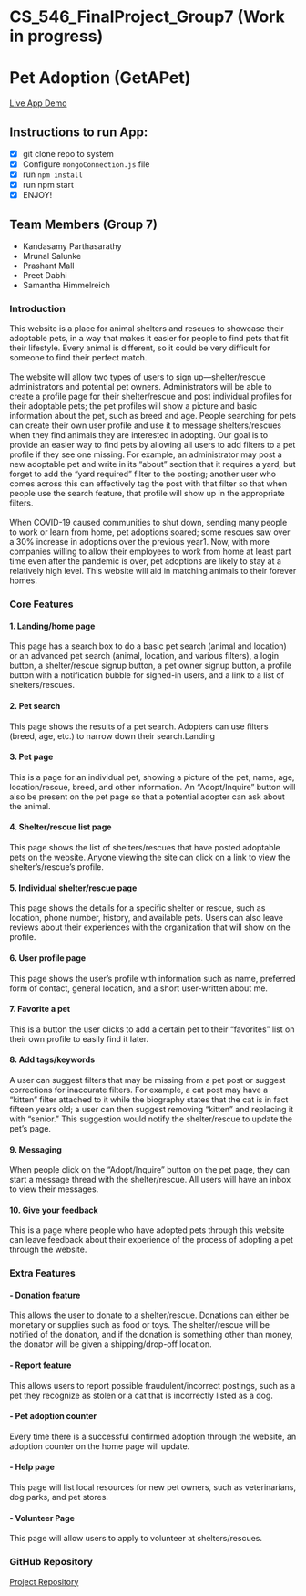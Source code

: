 # CS_546_FinalProject_Group7 (Work in progress)

# Pet Adoption (GetAPet)

[Live App Demo](https://get-a-pet.herokuapp.com/)

## Instructions to run App:

- [x] git clone repo to system
- [x] Configure `mongoConnection.js` file
- [x] run `npm install`
- [x] run npm start
- [x] ENJOY!

## Team Members (Group 7)

- Kandasamy Parthasarathy
- Mrunal Salunke
- Prashant Mall
- Preet Dabhi
- Samantha Himmelreich

### Introduction

This website is a place for animal shelters and rescues to showcase their adoptable pets, in a way that makes it easier for people to find pets that fit their lifestyle. Every animal is different, so it could be very difficult for someone to find their perfect match.<br><br>
The website will allow two types of users to sign up—shelter/rescue administrators and potential pet owners. Administrators will be able to create a profile page for their shelter/rescue and post individual profiles for their adoptable pets; the pet profiles will show a picture and basic information about the pet, such as breed and age. People searching for pets can create their own user profile and use it to message shelters/rescues when they find animals they are interested in adopting. Our goal is to provide an easier way to find pets by allowing all users to add filters to a pet profile if they see one missing. For example, an administrator may post a new adoptable pet and write in its “about” section that it requires a yard, but forget to add the “yard required” filter to the posting; another user who comes across this can effectively tag the post with that filter so that when people use the search feature, that profile will show up in the appropriate filters.<br><br>
When COVID-19 caused communities to shut down, sending many people to work or learn from home, pet adoptions soared; some rescues saw over a 30% increase in adoptions over the previous year1. Now, with more companies willing to allow their employees to work from home at least part time even after the pandemic is over, pet adoptions are likely to stay at a relatively high level. This website will aid in matching animals to their forever homes.

### Core Features

#### 1. Landing/home page<br>

This page has a search box to do a basic pet search (animal and location) or an advanced pet search (animal, location, and various filters), a login button, a shelter/rescue signup button, a pet owner signup button, a profile button with a notification bubble for signed-in users, and a link to a list of shelters/rescues.<br>

#### 2. Pet search<br>

This page shows the results of a pet search. Adopters can use filters (breed, age, etc.) to narrow down their search.Landing<br>

#### 3. Pet page<br>

This is a page for an individual pet, showing a picture of the pet, name, age, location/rescue, breed, and other information. An “Adopt/Inquire” button will also be present on the pet page so that a potential adopter can ask about the animal.<br>

#### 4. Shelter/rescue list page<br>

This page shows the list of shelters/rescues that have posted adoptable pets on the website. Anyone viewing the site can click on a link to view the shelter’s/rescue’s profile.<br>

#### 5. Individual shelter/rescue page<br>

This page shows the details for a specific shelter or rescue, such as location, phone number, history, and available pets. Users can also leave reviews about their experiences with the organization that will show on the profile.<br>

#### 6. User profile page<br>

This page shows the user’s profile with information such as name, preferred form of contact, general location, and a short user-written about me.<br>

#### 7. Favorite a pet<br>

This is a button the user clicks to add a certain pet to their “favorites” list on their own profile to easily find it later.<br>

#### 8. Add tags/keywords<br>

A user can suggest filters that may be missing from a pet post or suggest corrections for inaccurate filters. For example, a cat post may have a “kitten” filter attached to it while the biography states that the cat is in fact fifteen years old; a user can then suggest removing “kitten” and replacing it with “senior.” This suggestion would notify the shelter/rescue to update the pet’s page.<br>

#### 9. Messaging<br>

When people click on the “Adopt/Inquire” button on the pet page, they can start a message thread with the shelter/rescue. All users will have an inbox to view their messages.<br>

#### 10. Give your feedback<br>

This is a page where people who have adopted pets through this website can leave feedback about their experience of the process of adopting a pet through the website.<br>

### Extra Features

#### - Donation feature<br>

This allows the user to donate to a shelter/rescue. Donations can either be monetary or supplies such as food or toys. The shelter/rescue will be notified of the donation, and if the donation is something other than money, the donator will be given a shipping/drop-off location.<br>

#### - Report feature<br>

This allows users to report possible fraudulent/incorrect postings, such as a pet they recognize as stolen or a cat that is incorrectly listed as a dog.<br>

#### - Pet adoption counter<br>

Every time there is a successful confirmed adoption through the website, an adoption counter on the home page will update.<br>

#### - Help page<br>

This page will list local resources for new pet owners, such as veterinarians, dog parks, and pet stores.<br>

#### - Volunteer Page<br>

This page will allow users to apply to volunteer at shelters/rescues.<br>

### GitHub Repository

[Project Repository](https://github.com/KandasamyP/CS_546_FinalProject_Group7)
